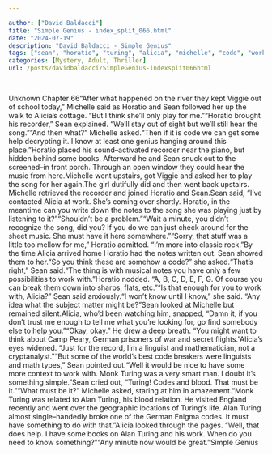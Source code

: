 ```yaml
---

author: ["David Baldacci"]
title: "Simple Genius - index_split_066.html"
date: "2024-07-19"
description: "David Baldacci - Simple Genius"
tags: ["sean", "horatio", "turing", "alicia", "michelle", "code", "work", "said", "know", "must", "think", "recorder", "help", "went", "song", "note", "something", "alan", "viggie", "play", "hear", "one", "genius", "around", "book"]
categories: [Mystery, Adult, Thriller]
url: /posts/davidbaldacci/SimpleGenius-indexsplit066html

---
```



Unknown
Chapter 66“After what happened on the river they kept Viggie out of school today,” Michelle said as Horatio and Sean followed her up the walk to Alicia’s cottage. “But I think she’ll only play for me.”“Horatio brought his recorder,” Sean explained. “We’ll stay out of sight but we’ll still hear the song.”“And then what?” Michelle asked.“Then if it is code we can get some help decrypting it. I know at least one genius hanging around this place.”Horatio placed his sound–activated recorder near the piano, but hidden behind some books. Afterward he and Sean snuck out to the screened–in front porch. Through an open window they could hear the music from here.Michelle went upstairs, got Viggie and asked her to play the song for her again.The girl dutifully did and then went back upstairs. Michelle retrieved the recorder and joined Horatio and Sean.Sean said, “I’ve contacted Alicia at work. She’s coming over shortly. Horatio, in the meantime can you write down the notes to the song she was playing just by listening to it?”“Shouldn’t be a problem.”“Wait a minute, you didn’t recognize the song, did you? If you do we can just check around for the sheet music. She must have it here somewhere.”“Sorry, that stuff was a little too mellow for me,” Horatio admitted. “I’m more into classic rock.”By the time Alicia arrived home Horatio had the notes written out. Sean showed them to her.“So you think these are somehow a code?” she asked.“That’s right,” Sean said.“The thing is with musical notes you have only a few possibilities to work with.”Horatio nodded. “A, B, C, D, E, F, G. Of course you can break them down into sharps, flats, etc.”“Is that enough for you to work with, Alicia?” Sean said anxiously.“I won’t know until I know,” she said. “Any idea what the subject matter might be?”Sean looked at Michelle but remained silent.Alicia, who’d been watching him, snapped, “Damn it, if you don’t trust me enough to tell me what you’re looking for, go find somebody else to help you.”“Okay, okay.” He drew a deep breath. “You might want to think about Camp Peary, German prisoners of war and secret flights.”Alicia’s eyes widened. “Just for the record, I’m a linguist and mathematician, not a cryptanalyst.”“But some of the world’s best code breakers were linguists and math types,” Sean pointed out.“Well it would be nice to have some more context to work with. Monk Turing was a very smart man. I doubt it’s something simple.”Sean cried out, “Turing! Codes and blood. That must be it.”“What must be it?” Michelle asked, staring at him in amazement.“Monk Turing was related to Alan Turing, his blood relation. He visited England recently and went over the geographic locations of Turing’s life. Alan Turing almost single–handedly broke one of the German Enigma codes. It must have something to do with that.”Alicia looked through the pages. “Well, that does help. I have some books on Alan Turing and his work. When do you need to know something?”“Any minute now would be great.”Simple Genius
